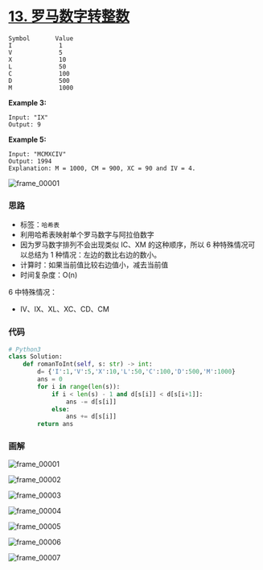 # [13. 罗马数字转整数](https://leetcode-cn.com/problems/roman-to-integer/)

```
Symbol       Value
I             1
V             5
X             10
L             50
C             100
D             500
M             1000
```

**Example 3:**

```
Input: "IX"
Output: 9
```

**Example 5:**

```
Input: "MCMXCIV"
Output: 1994
Explanation: M = 1000, CM = 900, XC = 90 and IV = 4.
```

![frame_00001](https://deppwang.oss-cn-beijing.aliyuncs.com/blog/2019-12-22-020828.jpg)

### 思路

- 标签：`哈希表`
- 利用哈希表映射单个罗马数字与阿拉伯数字
- 因为罗马数字排列不会出现类似 IC、XM 的这种顺序，所以 6 种特殊情况可以总结为 1 种情况：左边的数比右边的数小。
- 计算时：如果当前值比较右边值小，减去当前值
- 时间复杂度：O(n)

6 中特殊情况：

- IV、IX、XL、XC、CD、CM

### 代码

```Python
# Python3
class Solution:
    def romanToInt(self, s: str) -> int:
        d= {'I':1,'V':5,'X':10,'L':50,'C':100,'D':500,'M':1000}
        ans = 0
        for i in range(len(s)):
            if i < len(s) - 1 and d[s[i]] < d[s[i+1]]:
                ans -= d[s[i]]
            else:
                ans += d[s[i]]
        return ans
```

### 画解

![frame_00001](https://deppwang.oss-cn-beijing.aliyuncs.com/blog/2019-12-22-020831.jpg)

![frame_00002](https://deppwang.oss-cn-beijing.aliyuncs.com/blog/2019-12-22-020833.jpg)

![frame_00003](https://deppwang.oss-cn-beijing.aliyuncs.com/blog/2019-12-22-020838.jpg)

![frame_00004](https://deppwang.oss-cn-beijing.aliyuncs.com/blog/2019-12-22-020840.jpg)

![frame_00005](https://deppwang.oss-cn-beijing.aliyuncs.com/blog/2019-12-22-020841.jpg)

![frame_00006](https://deppwang.oss-cn-beijing.aliyuncs.com/blog/2019-12-22-020844.jpg)

![frame_00007](https://deppwang.oss-cn-beijing.aliyuncs.com/blog/2019-12-22-020847.jpg)

